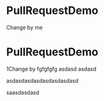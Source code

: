 # PullRequestDemo

Change by me
# PullRequestDemo

1Change by fgfgfgfg
asdasd
asdasd

asdasdasdasdasdasdasdasd

saasdasdasd
